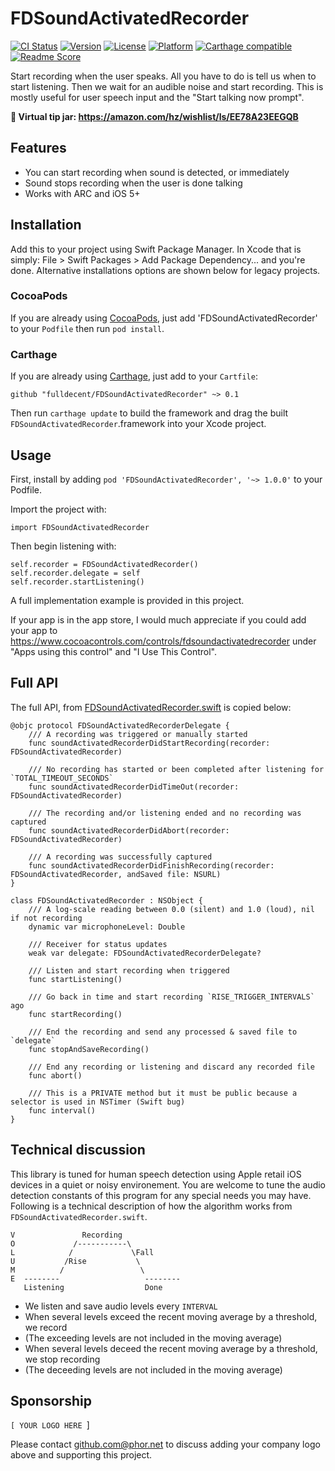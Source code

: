 # FDSoundActivatedRecorder

[![CI Status](http://img.shields.io/travis/fulldecent/FDSoundActivatedRecorder.svg?style=flat)](https://travis-ci.org/fulldecent/FDSoundActivatedRecorder)
[![Version](https://img.shields.io/cocoapods/v/FDSoundActivatedRecorder.svg?style=flat)](http://cocoadocs.org/docsets/FDSoundActivatedRecorder)
[![License](https://img.shields.io/cocoapods/l/FDSoundActivatedRecorder.svg?style=flat)](http://cocoadocs.org/docsets/FDSoundActivatedRecorder)
[![Platform](https://img.shields.io/cocoapods/p/FDSoundActivatedRecorder.svg?style=flat)](http://cocoadocs.org/docsets/FDSoundActivatedRecorder)
[![Carthage compatible](https://img.shields.io/badge/Carthage-compatible-4BC51D.svg?style=flat)](https://github.com/Carthage/Carthage)
[![Readme Score](http://readme-score-api.herokuapp.com/score.svg?url=fulldecent/FDSoundActivatedRecorder)](http://clayallsopp.github.io/readme-score?url=fulldecent/FDSoundActivatedRecorder)

Start recording when the user speaks. All you have to do is tell us when to
start listening. Then we wait for an audible noise and start recording. This is
mostly useful for user speech input and the "Start talking now prompt".

**:pizza: Virtual tip jar: https://amazon.com/hz/wishlist/ls/EE78A23EEGQB**

Features
--------

-   You can start recording when sound is detected, or immediately
-   Sound stops recording when the user is done talking
-   Works with ARC and iOS 5+

## Installation

Add this to your project using Swift Package Manager. In Xcode that is simply: File > Swift Packages > Add Package Dependency... and you're done. Alternative installations options are shown below for legacy projects.

### CocoaPods

If you are already using [CocoaPods](http://cocoapods.org), just add 'FDSoundActivatedRecorder' to your `Podfile` then run `pod install`.

### Carthage

If you are already using [Carthage](https://github.com/Carthage/Carthage), just add to your `Cartfile`:

```ogdl
github "fulldecent/FDSoundActivatedRecorder" ~> 0.1
```

Then run `carthage update` to build the framework and drag the built `FDSoundActivatedRecorder`.framework into your Xcode project.

Usage
-----

First, install by adding `pod 'FDSoundActivatedRecorder', '~> 1.0.0'` to your
Podfile.

Import the project with:

    import FDSoundActivatedRecorder

Then begin listening with:

    self.recorder = FDSoundActivatedRecorder()
    self.recorder.delegate = self
    self.recorder.startListening()

A full implementation example is provided in this project.

If your app is in the app store, I would much appreciate if you could add your
app to https://www.cocoacontrols.com/controls/fdsoundactivatedrecorder under
"Apps using this control" and "I Use This Control".

Full API
--------

The full API, from
[FDSoundActivatedRecorder.swift](<https://github.com/fulldecent/FDSoundActivatedRecorder/blob/master/FDSoundActivatedRecorder.swift>)
is copied below:

````
@objc protocol FDSoundActivatedRecorderDelegate {
    /// A recording was triggered or manually started
    func soundActivatedRecorderDidStartRecording(recorder: FDSoundActivatedRecorder)

    /// No recording has started or been completed after listening for `TOTAL_TIMEOUT_SECONDS`
    func soundActivatedRecorderDidTimeOut(recorder: FDSoundActivatedRecorder)

    /// The recording and/or listening ended and no recording was captured
    func soundActivatedRecorderDidAbort(recorder: FDSoundActivatedRecorder)

    /// A recording was successfully captured
    func soundActivatedRecorderDidFinishRecording(recorder: FDSoundActivatedRecorder, andSaved file: NSURL)
}

class FDSoundActivatedRecorder : NSObject {
    /// A log-scale reading between 0.0 (silent) and 1.0 (loud), nil if not recording
    dynamic var microphoneLevel: Double

    /// Receiver for status updates
    weak var delegate: FDSoundActivatedRecorderDelegate?

    /// Listen and start recording when triggered
    func startListening()

    /// Go back in time and start recording `RISE_TRIGGER_INTERVALS` ago
    func startRecording()

    /// End the recording and send any processed & saved file to `delegate`
    func stopAndSaveRecording()

    /// End any recording or listening and discard any recorded file
    func abort()

    /// This is a PRIVATE method but it must be public because a selector is used in NSTimer (Swift bug)
    func interval()
}
````

Technical discussion
--------------------

This library is tuned for human speech detection using Apple retail iOS devices
in a quiet or noisy environement. You are welcome to tune the audio detection
constants of this program for any special needs you may have. Following is a
technical description of how the algorithm works from
`FDSoundActivatedRecorder.swift`.

````
V               Recording
O             /-----------\
L            /             \Fall
U           /Rise           \
M          /                 \
E  --------                   --------
   Listening                  Done
````

* We listen and save audio levels every `INTERVAL`
* When several levels exceed the recent moving average by a threshold, we record
* (The exceeding levels are not included in the moving average)
* When several levels deceed the recent moving average by a threshold, we stop recording
* (The deceeding levels are not included in the moving average)

Sponsorship
-----------

`[ YOUR LOGO HERE `]

Please contact github.com@phor.net to discuss adding your company logo above and supporting this project.
